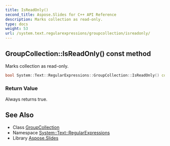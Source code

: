 ```yaml
---
title: IsReadOnly()
second_title: Aspose.Slides for C++ API Reference
description: Marks collection as read-only.
type: docs
weight: 53
url: /system.text.regularexpressions/groupcollection/isreadonly/
---
```

## GroupCollection::IsReadOnly() const method


Marks collection as read-only.

```cpp
bool System::Text::RegularExpressions::GroupCollection::IsReadOnly() const
```


### Return Value

Always returns true.

## See Also

* Class [GroupCollection](../)
* Namespace [System::Text::RegularExpressions](../../)
* Library [Aspose.Slides](../../../)
